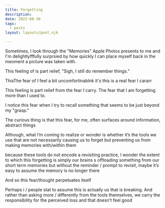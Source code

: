 ```yaml
---
title: Forgetting
description:
date: 2022-08-30
tags:
  - posts
layout: layouts/post.njk

---
```

Sometimes, I look through the "Memories" Apple Photos presents to me and I'm delightlyfffully surprsied by how quickly I can place myself back in the meoment a picture was taken with.

This feeling of is part relief, "Sigh, I still do remember things."

ThisThe fear of I feel a bit uncomfortinablnk it's this is a real fear I cararr

This feeling is part relief from the fear I carry. The fear that I am forgetting more than I used to.

I notice this fear when I try to recall something that seems to be just beyond my "grasp."

The curious thing is that this fear, for me, often surfaces around information, abstract things

Although, what I’m coming to realize or wonder is whether it’s the tools we use that are not necessarily causing us to forget but preventing us from making memories with/within them

because these tools do not encode a revisiting practice, I wonder the extent to which this forgetting is simply our brains s offloading something from our short term memories but without the reminder / prompt to revisit, maybe it’s easy to assume the memory is no longer there

And so this fear/thought perpetuates itself

Perhaps i / people stat to assume this is actually us that is breaking.
And rather than asking more / differently from the tools themselves, we carry the responsibility for the perceived loss and that doesn’t feel good